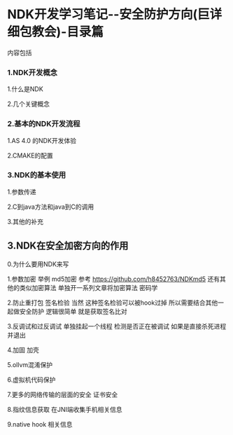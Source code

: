 # NDK开发学习笔记--安全防护方向(巨详细包教会)-目录篇

内容包括

### 1.NDK开发概念

1.什么是NDK

2.几个关键概念

### 2.基本的NDK开发流程

1.AS 4.0 的NDK开发体验

2.CMAKE的配置

### 3.NDK的基本使用

1.参数传递

2.C到java方法和java到C的调用

3.其他的补充

## 3.NDK在安全加密方向的作用

0.为什么要用NDK来写

1.参数加密  举例 md5加密  参考 https://github.com/h8452763/NDKmd5 还有其他的类似加密算法 单独开一系列文章将加密算法 密码学

2.防止重打包 签名检验  当然 这种签名检验可以被hook过掉 所以需要结合其他一起做安全防护 逻辑很简单 就是获取签名比对

3.反调试和过反调试 单独挂起一个线程 检测是否正在被调试 如果是直接杀死进程并退出

4.加固 加壳

5.ollvm混淆保护

6.虚拟机代码保护

7.更多的网络传输的层面的安全 证书安全

8.指纹信息获取 在JNI端收集手机相关信息

9.native hook 相关信息


